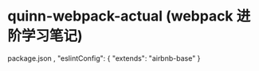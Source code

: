 # quinn-webpack-actual (webpack 进阶学习笔记)
package.json
,
  "eslintConfig": {
    "extends": "airbnb-base"
  }